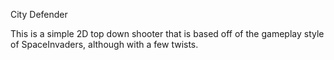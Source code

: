 City Defender

This is a simple 2D top down shooter that is based off of the gameplay style of SpaceInvaders, although with a few twists.
